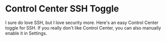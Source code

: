 # Control Center SSH Toggle
I sure do love SSH, but I love security more. Here's an easy Control Center toggle for SSH. If you really don't like Control Center, you can also manually enable it in Settings. 
